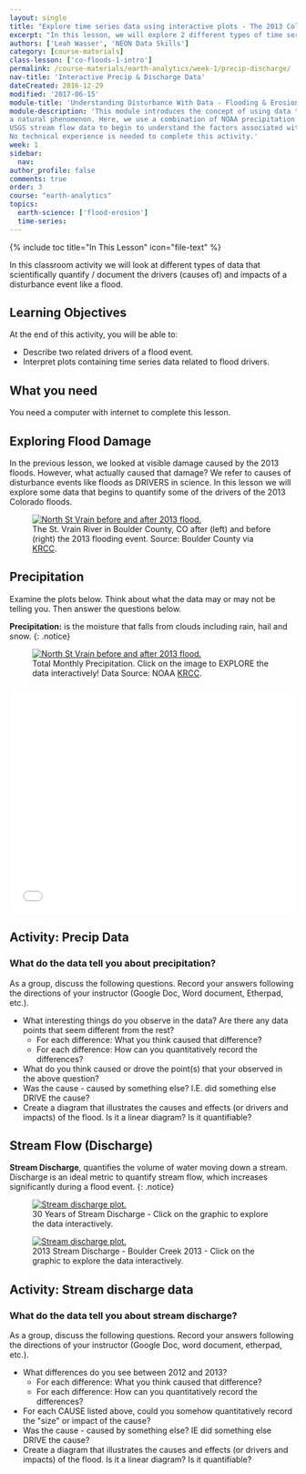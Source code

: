 ```yaml
---
layout: single
title: "Explore time series data using interactive plots - The 2013 Colorado Floods "
excerpt: "In this lesson, we will explore 2 different types of time series data that can be used to better understand a flood event: precipitation data and stream discharge data which quantifies the volume and velocity of water moving through a stream channel. Students will explore these data using interactive plot.ly plots. No programming experience is required to complete this lesson."
authors: ['Leah Wasser', 'NEON Data Skills']
category: [course-materials]
class-lesson: ['co-floods-1-intro']
permalink: /course-materials/earth-analytics/week-1/precip-discharge/
nav-title: 'Interactive Precip & Discharge Data'
dateCreated: 2016-12-29
modified: '2017-06-15'
module-title: 'Understanding Disturbance With Data - Flooding & Erosion'
module-description: 'This module introduces the concept of using data to Understand
a natural phenomenon. Here, we use a combination of NOAA precipitation data and
USGS stream flow data to begin to understand the factors associated with a flood.
No technical experience is needed to complete this activity.'
week: 1
sidebar:
  nav:
author_profile: false
comments: true
order: 3
course: "earth-analytics"
topics:
  earth-science: ['flood-erosion']
  time-series:
---
```



{% include toc title="In This Lesson" icon="file-text" %}

In this classroom activity we will look at different types of data
that scientifically quantify / document the drivers (causes of) and impacts of
a disturbance event like a flood.

<div class='notice--success' markdown="1">

## <i class="fa fa-graduation-cap" aria-hidden="true"></i> Learning Objectives
At the end of this activity, you will be able to:

* Describe two related drivers of a flood event.
* Interpret plots containing time series data related to flood drivers.


## <i class="fa fa-check-square-o fa-2" aria-hidden="true"></i> What you need

You need a computer with internet to complete this lesson.

</div>

## Exploring Flood Damage

In the previous lesson, we looked at visible damage caused by the 2013 floods.
However, what actually caused that damage? We refer to causes of disturbance events
like floods as DRIVERS in science. In this lesson we will explore some data that
begins to quantify some of the drivers of the 2013 Colorado floods.

<figure>
 <a href="{{ site.baseurl }}/images/course-materials/earth-analytics/week-1/intro-co-floods/N_St_Vrain_before_after_CreditBoulderCo.jpg">
 <img src="{{ site.baseurl }}/images/course-materials/earth-analytics/week-1/intro-co-floods/N_St_Vrain_before_after_CreditBoulderCo.jpg" alt="North St Vrain before and after 2013 flood."></a>
 <figcaption> The St. Vrain River in Boulder County, CO after (left) and before
 (right) the 2013 flooding event.  Source: Boulder County via <a href="http://krcc.org/post/post-flood-planning-boulder-county" target="_blank"> KRCC</a>.
 </figcaption>
</figure>


## Precipitation

Examine the plots below. Think about what the data may or may not be telling you.
Then answer the questions below.

<i class="fa fa-star"></i> **Precipitation:** is the moisture that
falls from clouds including rain, hail and snow.
{: .notice}

<figure>
 <a href="https://plot.ly/~NEONDataSkills/6/total-monthly-precipitation-boulder-co-station/" target="_blank">
 <img src="{{ site.baseurl }}/images/course-materials/earth-analytics/week-1/intro-co-floods/total-monthly-precip.png" alt="North St Vrain before and after 2013 flood."></a>
 <figcaption> Total Monthly Precipitation. Click on the image to EXPLORE the data interactively! Data Source: NOAA <a href="http://krcc.org/post/post-flood-planning-boulder-county" target="_blank"> KRCC</a>.
 </figcaption>
</figure>

<iframe width="100%" height="400" frameborder="0" scrolling="no" src="//plot.ly/~leahawasser/161.embed"></iframe>

<div class="notice--warning" markdown="1">

## <i class="fa fa-pencil-square-o" aria-hidden="true"></i> Activity: Precip Data

### What do the data tell you about precipitation?

As a group, discuss the following questions. Record your answers following the
directions of your instructor (Google Doc, Word document, Etherpad, etc.).

* What interesting things do you observe in the data? Are there any data points that seem different from the rest?
  * For each difference: What you think caused that difference?
  * For each difference: How can you quantitatively record the differences?
* What do you think caused or drove the point(s) that your observed in the above question?
* Was the cause - caused by something else? I.E. did something else DRIVE the cause?
* Create a diagram that illustrates the causes and effects (or drivers and impacts) of the flood. Is it a linear diagram? Is it quantifiable?
</div>


## Stream Flow (Discharge)

<i class="fa fa-star"></i> **Stream Discharge**, quantifies the volume of water
moving down a stream. Discharge is an ideal metric to quantify stream flow, which
increases significantly during a flood event.
{: .notice}


<figure>
 <a href="https://plot.ly/~leahawasser/166/stream-discharge-boulder-creek-2013/">
 <img src="{{ site.baseurl }}/images/course-materials/earth-analytics/week-1/intro-co-floods/stream-discharge-166.png" alt="Stream discharge plot."></a>
 <figcaption> 30 Years of Stream Discharge - Click on the graphic to
 explore the data interactively.
 </figcaption>
</figure>

<figure>
 <a href="https://plot.ly/~leahawasser/150/stream-discharge-boulder-creek-2013/">
 <img src="{{ site.baseurl }}/images/course-materials/earth-analytics/week-1/intro-co-floods/stream-discharge-150.png" alt="Stream discharge plot."></a>
 <figcaption> 2013 Stream Discharge - Boulder Creek 2013 - Click on the graphic to
 explore the data interactively.
 </figcaption>
</figure>

<div class="notice--warning" markdown="1">

## <i class="fa fa-pencil-square-o" aria-hidden="true"></i> Activity: Stream discharge data

### What do the data tell you about stream discharge?

As a group, discuss the following questions. Record your answers following the
directions of your instructor (Google Doc, word document, etherpad, etc.).

* What differences do you see between 2012 and 2013?
  * For each difference: What you think caused that difference?
  * For each difference: How can you quantitatively record the differences?
* For each CAUSE listed above, could you somehow quantitatively record the "size" or impact of the cause?
* Was the cause - caused by something else? IE did something else DRIVE the cause?
* Create a diagram that illustrates the causes and effects (or drivers and impacts) of the flood. Is it a linear diagram? Is it quantifiable?
</div>
